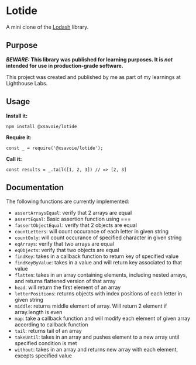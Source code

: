 # Lotide

A mini clone of the [Lodash](https://lodash.com) library.

## Purpose

**_BEWARE:_ This library was published for learning purposes. It is _not_ intended for use in production-grade software.**

This project was created and published by me as part of my learnings at Lighthouse Labs. 

## Usage

**Install it:**

`npm install @xsavoie/lotide`

**Require it:**

`const _ = require('@xsavoie/lotide');`

**Call it:**

`const results = _.tail([1, 2, 3]) // => [2, 3]`

## Documentation

The following functions are currently implemented:

* `assertArraysEqual`: verify that 2 arrays are equal
* `assertEqual`: Basic assertion function using ===
* `fassertObjectEqual`: verify that 2 objects are equal
* `countLetters`: will count occurance of each letter in given string
* `countOnly`: will count occurance of specified character in given string
* `eqArrays`: verify that two arrays are equal
* `eqObjects`: verify that two objects are equal
* `findKey`: takes in a callback function to return key of specified value
* `findKeyByValue`: takes in a value and will return key associated to that value
* `flatten`: takes in an array containing elements, including nested arrays, and returns flattened version of that array
* `head`: will return the first element of an array
* `letterPositions`: returns objects with index positions of each letter in given string
* `middle`: returns middle element of array. Will return 2 element if array.length is even
* `map`: take a callback function and will modify each element of given array according to callback function
* `tail`: returns tail of an array
* `takeUntil`: takes in an array and pushes element to a new array until specified condition is met
* `without`: takes in an array and returns new array with each element, excepts specified value

